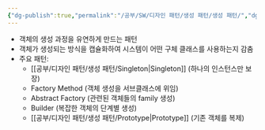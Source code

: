 ```yaml
---
{"dg-publish":true,"permalink":"/공부/SW/디자인 패턴/생성 패턴/생성 패턴/","dgPassFrontmatter":true}
---
```


- 객체의 생성 과정을 유연하게 만드는 패턴
- 객체가 생성되는 방식을 캡슐화하여 시스템이 어떤 구체 클래스를 사용하는지 감춤
- 주요 패턴:
    - [[공부/디자인 패턴/생성 패턴/Singleton\|Singleton]] (하나의 인스턴스만 보장)
    - Factory Method (객체 생성을 서브클래스에 위임)
    - Abstract Factory (관련된 객체들의 family 생성)
    - Builder (복잡한 객체의 단계별 생성)
    - [[공부/디자인 패턴/생성 패턴/Prototype\|Prototype]] (기존 객체를 복제)